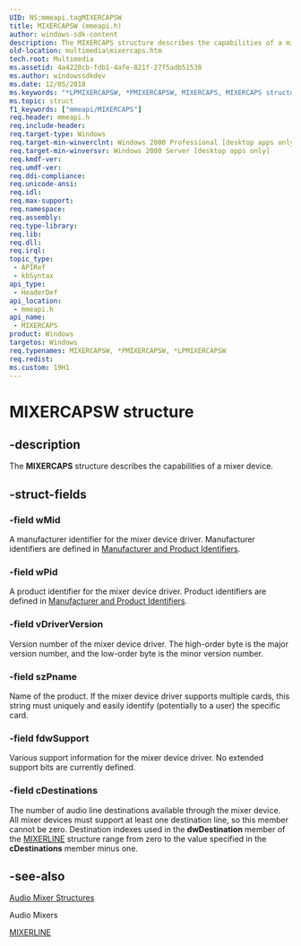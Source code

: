 ```yaml
---
UID: NS:mmeapi.tagMIXERCAPSW
title: MIXERCAPSW (mmeapi.h)
author: windows-sdk-content
description: The MIXERCAPS structure describes the capabilities of a mixer device.
old-location: multimedia\mixercaps.htm
tech.root: Multimedia
ms.assetid: 4a4220cb-fdb1-4afe-821f-27f5adb51530
ms.author: windowssdkdev
ms.date: 12/05/2018
ms.keywords: "*LPMIXERCAPSW, *PMIXERCAPSW, MIXERCAPS, MIXERCAPS structure [Windows Multimedia], MIXERCAPSW, _win32_MIXERCAPS_str, mmeapi/MIXERCAPS, multimedia.mixercaps, tMIXERCAPS, tagMIXERCAPSA, tagMIXERCAPSW"
ms.topic: struct
f1_keywords: ["mmeapi/MIXERCAPS"]
req.header: mmeapi.h
req.include-header: 
req.target-type: Windows
req.target-min-winverclnt: Windows 2000 Professional [desktop apps only]
req.target-min-winversvr: Windows 2000 Server [desktop apps only]
req.kmdf-ver: 
req.umdf-ver: 
req.ddi-compliance: 
req.unicode-ansi: 
req.idl: 
req.max-support: 
req.namespace: 
req.assembly: 
req.type-library: 
req.lib: 
req.dll: 
req.irql: 
topic_type:
 - APIRef
 - kbSyntax
api_type:
 - HeaderDef
api_location:
 - mmeapi.h
api_name:
 - MIXERCAPS
product: Windows
targetos: Windows
req.typenames: MIXERCAPSW, *PMIXERCAPSW, *LPMIXERCAPSW
req.redist: 
ms.custom: 19H1
---
```


# MIXERCAPSW structure


## -description



The <b>MIXERCAPS</b> structure describes the capabilities of a mixer device.




## -struct-fields




### -field wMid

A manufacturer identifier for the mixer device driver. Manufacturer identifiers are defined in <a href="https://docs.microsoft.com/windows/desktop/Multimedia/manufacturer-and-product-identifiers">Manufacturer and Product Identifiers</a>.


### -field wPid

A product identifier for the mixer device driver. Product identifiers are defined in <a href="https://docs.microsoft.com/windows/desktop/Multimedia/manufacturer-and-product-identifiers">Manufacturer and Product Identifiers</a>.


### -field vDriverVersion

Version number of the mixer device driver. The high-order byte is the major version number, and the low-order byte is the minor version number.


### -field szPname

Name of the product. If the mixer device driver supports multiple cards, this string must uniquely and easily identify (potentially to a user) the specific card.


### -field fdwSupport

Various support information for the mixer device driver. No extended support bits are currently defined.


### -field cDestinations

The number of audio line destinations available through the mixer device. All mixer devices must support at least one destination line, so this member cannot be zero. Destination indexes used in the <b>dwDestination</b> member of the <a href="https://docs.microsoft.com/windows/desktop/api/mmeapi/ns-mmeapi-tagmixerlinea">MIXERLINE</a> structure range from zero to the value specified in the <b>cDestinations</b> member minus one.


## -see-also




<a href="https://docs.microsoft.com/windows/desktop/Multimedia/audio-mixer-structures">Audio Mixer Structures</a>



Audio Mixers



<a href="https://docs.microsoft.com/windows/desktop/api/mmeapi/ns-mmeapi-tagmixerlinea">MIXERLINE</a>
 

 

